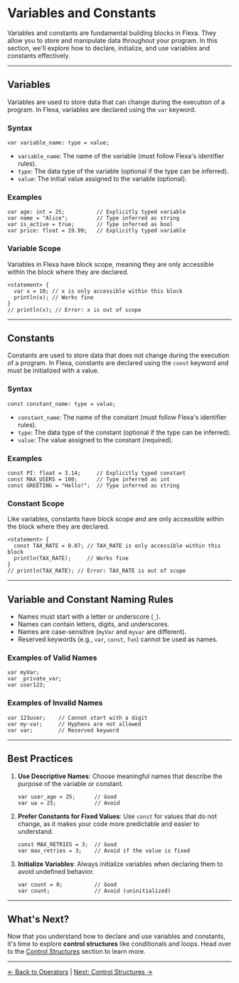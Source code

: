 # Variables and Constants

Variables and constants are fundamental building blocks in Flexa. They allow you to store and manipulate data throughout your program. In this section, we'll explore how to declare, initialize, and use variables and constants effectively.

---

## Variables

Variables are used to store data that can change during the execution of a program. In Flexa, variables are declared using the `var` keyword.

### Syntax

```flexa
var variable_name: type = value;
```

- `variable_name`: The name of the variable (must follow Flexa's identifier rules).
- `type`: The data type of the variable (optional if the type can be inferred).
- `value`: The initial value assigned to the variable (optional).

### Examples

```flexa
var age: int = 25;          // Explicitly typed variable
var name = "Alice";         // Type inferred as string
var is_active = true;       // Type inferred as bool
var price: float = 19.99;   // Explicitly typed variable
```

### Variable Scope

Variables in Flexa have block scope, meaning they are only accessible within the block where they are declared.

```flexa
<statement> {
  var x = 10; // x is only accessible within this block
  println(x); // Works fine
}
// println(x); // Error: x is out of scope
```

---

## Constants

Constants are used to store data that does not change during the execution of a program. In Flexa, constants are declared using the `const` keyword and must be initialized with a value.

### Syntax

```flexa
const constant_name: type = value;
```

- `constant_name`: The name of the constant (must follow Flexa's identifier rules).
- `type`: The data type of the constant (optional if the type can be inferred).
- `value`: The value assigned to the constant (required).

### Examples

```flexa
const PI: float = 3.14;     // Explicitly typed constant
const MAX_USERS = 100;      // Type inferred as int
const GREETING = "Hello!";  // Type inferred as string
```

### Constant Scope

Like variables, constants have block scope and are only accessible within the block where they are declared.

```flexa
<statement> {
  const TAX_RATE = 0.07; // TAX_RATE is only accessible within this block
  println(TAX_RATE);     // Works fine
}
// println(TAX_RATE); // Error: TAX_RATE is out of scope
```

---

## Variable and Constant Naming Rules

- Names must start with a letter or underscore (`_`).
- Names can contain letters, digits, and underscores.
- Names are case-sensitive (`myVar` and `myvar` are different).
- Reserved keywords (e.g., `var`, `const`, `fun`) cannot be used as names.

### Examples of Valid Names

```flexa
var myVar;
var _private_var;
var user123;
```

### Examples of Invalid Names

```flexa
var 123user;    // Cannot start with a digit
var my-var;     // Hyphens are not allowed
var var;        // Reserved keyword
```

---

## Best Practices

1. **Use Descriptive Names**: Choose meaningful names that describe the purpose of the variable or constant.

   ```flexa
   var user_age = 25;      // Good
   var ua = 25;            // Avoid
   ```

2. **Prefer Constants for Fixed Values**: Use `const` for values that do not change, as it makes your code more predictable and easier to understand.

   ```flexa
   const MAX_RETRIES = 3;  // Good
   var max_retries = 3;    // Avoid if the value is fixed
   ```

3. **Initialize Variables**: Always initialize variables when declaring them to avoid undefined behavior.
   ```flexa
   var count = 0;          // Good
   var count;              // Avoid (uninitialized)
   ```

---

## What's Next?

Now that you understand how to declare and use variables and constants, it's time to explore **control structures** like conditionals and loops. Head over to the [Control Structures](control-structures) section to learn more.

---

[← Back to Operators](operators) | [Next: Control Structures →](control-structures)
